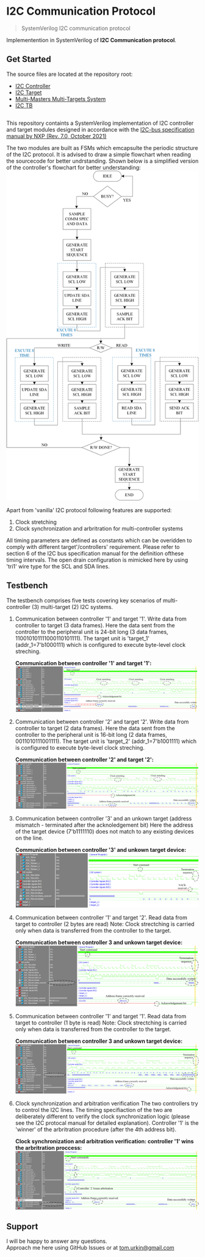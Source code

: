 # I2C Communication Protocol

> SystemVerilog I2C communication protocol  

Implementention in SystemVerilog of __I2C Communication protocol__.  

## Get Started

The source files  are located at the repository root:

- [I2C Controller](./master_I2C.sv)
- [I2C Target](./target_I2C.sv)
- [Multi-Masters Multi-Targets System](./I2C.sv)
- [I2C TB](./I2C_TB.sv)

##
This repository containts a SystemVerilog implementation of I2C controller and target modules designed in accordance with the [I2C-bus specification manual by NXP (Rev. 7.0, October 2021)](https://www.pololu.com/file/0J435/UM10204.pdf)

The two modules are built as FSMs which emcapsulte the periodic structure of the I2C protocol. It is advised to draw a simple flowchart when reading the sourcecode for better undrstanding. Shown below is a simplified version of the controller's flowchart for better understanding:
![Controller_flowchart](./docs/flowchart.jpg) 

Apart from 'vanilla' I2C protocol following features are supported:
1.  Clock stretching
2.	Clock synchronization and arbritration for multi-controller systems

All timing parameters are defined as constants which can be overidden to comply with different target'/controllers' requirement. Please refer to section 6 of the I2C bus specification manual for the definition ofthese timing intervals. 
The open drain configuration is mimicked here by using 'tri1' wire type for the SCL and SDA lines.
## Testbench

The testbench comprises five tests covering key scenarios of multi-controller (3) multi-target (2) I2C systems.

1.	Communication between controller '1' and target '1'. Write data from controller to target (3 data frames).
	Here the data sent from the controller to the peripheral unit is 24-bit long (3 data frames, 110010101111000110101111). 
	The target unit is 'target_1' (addr_1=7'b1000111) which is configured to execute byte-level clock streching.
	
	**Communication between controller '1' and target '1':**
		![tst1_wave](./docs/tst1_wave.jpg)  
		
2.	Communication between controller '2' and target '2'. Write data from controller to target (2 data frames).
	Here the data sent from the controller to the peripheral unit is 16-bit long (2 data frames, 0011010111001111). 
	The target unit is 'target_2' (addr_1=7'b1001111) which is configured to execute byte-level clock streching.
	
	**Communication between controller '2' and target '2':**
		![tst2](./docs/tst2_wave.jpg)  

3.	Communication between controller '3' and an unkown target (address mismatch - terminated after the acknoledgement bit)
	Here the address of the target device (7'b1111110) does not match to any existing devices on the line. 
	
	**Communication between controller '3' and unkown target device:**
		![tst3](./docs/tst3_wave.jpg)  

4.	Communication between controller '1' and target '2'. Read data from target to controller (2 bytes are read)
	Note: Clock strectching is carried only when data is transferred from the controller to the target.
	
	**Communication between controller 3 and unkown target device:**
		![tst4](./docs/tst4_wave.jpg)  
		
5.	Communication between controller '1' and target '1'. Read data from target to controller (1 byte is read)
	Note: Clock strectching is carried only when data is transferred from the controller to the target.
	
	**Communication between controller 3 and unkown target device:**
		![tst5](./docs/tst5_wave.jpg)  

6.	Clock synchronization and arbitration verification
	The two controllers try to control the I2C lines. The timing specifiaction of the two are deliberately different to verify the clock synchronization logic (please see the I2C protocal manual for detailed explanation). Controller '1' is the 'winner' of the arbritration procedure (after the 4th address bit).
	
	**Clock synchronization and arbitration verification: controller '1' wins the arbritration proccess:**
		![tst6](./docs/tst6_wave.jpg)  
		
## Support

I will be happy to answer any questions.  
Approach me here using GitHub Issues or at tom.urkin@gmail.com
